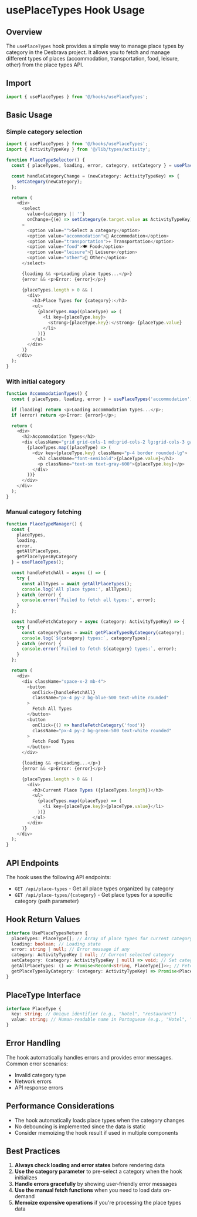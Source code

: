 # usePlaceTypes Hook Usage

## Overview

The `usePlaceTypes` hook provides a simple way to manage place types by category in the Desbrava project. It allows you to fetch and manage different types of places (accommodation, transportation, food, leisure, other) from the place types API.

## Import

```typescript
import { usePlaceTypes } from '@/hooks/usePlaceTypes';
```

## Basic Usage

### Simple category selection

```typescript
import { usePlaceTypes } from '@/hooks/usePlaceTypes';
import { ActivityTypeKey } from '@/lib/types/activity';

function PlaceTypeSelector() {
  const { placeTypes, loading, error, category, setCategory } = usePlaceTypes();

  const handleCategoryChange = (newCategory: ActivityTypeKey) => {
    setCategory(newCategory);
  };

  return (
    <div>
      <select
        value={category || ''}
        onChange={(e) => setCategory(e.target.value as ActivityTypeKey)}
      >
        <option value="">Select a category</option>
        <option value="accommodation">🏨 Accommodation</option>
        <option value="transportation">✈️ Transportation</option>
        <option value="food">🍽️ Food</option>
        <option value="leisure">🎯 Leisure</option>
        <option value="other">📝 Other</option>
      </select>

      {loading && <p>Loading place types...</p>}
      {error && <p>Error: {error}</p>}

      {placeTypes.length > 0 && (
        <div>
          <h3>Place Types for {category}:</h3>
          <ul>
            {placeTypes.map((placeType) => (
              <li key={placeType.key}>
                <strong>{placeType.key}:</strong> {placeType.value}
              </li>
            ))}
          </ul>
        </div>
      )}
    </div>
  );
}
```

### With initial category

```typescript
function AccommodationTypes() {
  const { placeTypes, loading, error } = usePlaceTypes('accommodation');

  if (loading) return <p>Loading accommodation types...</p>;
  if (error) return <p>Error: {error}</p>;

  return (
    <div>
      <h2>Accommodation Types</h2>
      <div className="grid grid-cols-1 md:grid-cols-2 lg:grid-cols-3 gap-4">
        {placeTypes.map((placeType) => (
          <div key={placeType.key} className="p-4 border rounded-lg">
            <h3 className="font-semibold">{placeType.value}</h3>
            <p className="text-sm text-gray-600">{placeType.key}</p>
          </div>
        ))}
      </div>
    </div>
  );
}
```

### Manual category fetching

```typescript
function PlaceTypeManager() {
  const {
    placeTypes,
    loading,
    error,
    getAllPlaceTypes,
    getPlaceTypesByCategory
  } = usePlaceTypes();

  const handleFetchAll = async () => {
    try {
      const allTypes = await getAllPlaceTypes();
      console.log('All place types:', allTypes);
    } catch (error) {
      console.error('Failed to fetch all types:', error);
    }
  };

  const handleFetchCategory = async (category: ActivityTypeKey) => {
    try {
      const categoryTypes = await getPlaceTypesByCategory(category);
      console.log(`${category} types:`, categoryTypes);
    } catch (error) {
      console.error(`Failed to fetch ${category} types:`, error);
    }
  };

  return (
    <div>
      <div className="space-x-2 mb-4">
        <button
          onClick={handleFetchAll}
          className="px-4 py-2 bg-blue-500 text-white rounded"
        >
          Fetch All Types
        </button>
        <button
          onClick={() => handleFetchCategory('food')}
          className="px-4 py-2 bg-green-500 text-white rounded"
        >
          Fetch Food Types
        </button>
      </div>

      {loading && <p>Loading...</p>}
      {error && <p>Error: {error}</p>}

      {placeTypes.length > 0 && (
        <div>
          <h3>Current Place Types ({placeTypes.length})</h3>
          <ul>
            {placeTypes.map((placeType) => (
              <li key={placeType.key}>{placeType.value}</li>
            ))}
          </ul>
        </div>
      )}
    </div>
  );
}
```

## API Endpoints

The hook uses the following API endpoints:

- `GET /api/place-types` - Get all place types organized by category
- `GET /api/place-types/{category}` - Get place types for a specific category (path parameter)

## Hook Return Values

```typescript
interface UsePlaceTypesReturn {
  placeTypes: PlaceType[]; // Array of place types for current category
  loading: boolean; // Loading state
  error: string | null; // Error message if any
  category: ActivityTypeKey | null; // Current selected category
  setCategory: (category: ActivityTypeKey | null) => void; // Set category function
  getAllPlaceTypes: () => Promise<Record<string, PlaceType[]>>; // Fetch all types
  getPlaceTypesByCategory: (category: ActivityTypeKey) => Promise<PlaceType[]>; // Fetch by category
}
```

## PlaceType Interface

```typescript
interface PlaceType {
  key: string; // Unique identifier (e.g., "hotel", "restaurant")
  value: string; // Human-readable name in Portuguese (e.g., "Hotel", "Restaurante")
}
```

## Error Handling

The hook automatically handles errors and provides error messages. Common error scenarios:

- Invalid category type
- Network errors
- API response errors

## Performance Considerations

- The hook automatically loads place types when the category changes
- No debouncing is implemented since the data is static
- Consider memoizing the hook result if used in multiple components

## Best Practices

1. **Always check loading and error states** before rendering data
2. **Use the category parameter** to pre-select a category when the hook initializes
3. **Handle errors gracefully** by showing user-friendly error messages
4. **Use the manual fetch functions** when you need to load data on-demand
5. **Memoize expensive operations** if you're processing the place types data
